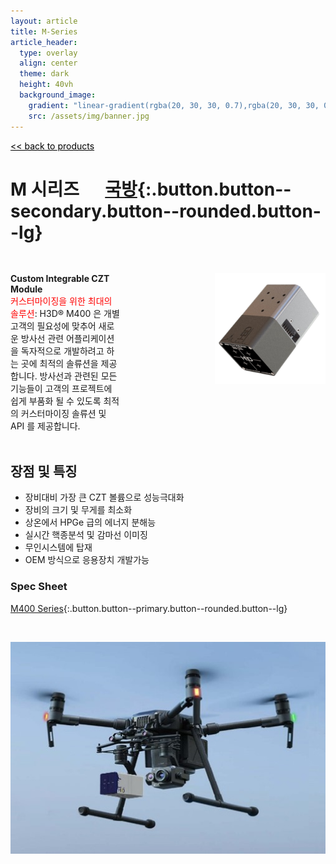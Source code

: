 ```yaml
---
layout: article
title: M-Series
article_header:
  type: overlay
  align: center
  theme: dark
  height: 40vh
  background_image:
    gradient: "linear-gradient(rgba(20, 30, 30, 0.7),rgba(20, 30, 30, 0.7))"
    src: /assets/img/banner.jpg
---
```


<style>

.container {
  display: flex;
  justify-content: space-between;
}

.item1 {
  flex-basis: 50%;
  margin-top: 30px;
}

.item2 {
  flex-basis: 50%;
  margin-top: 30px;
  padding-left: 150px;
}

@media (max-width: 700px) {
  .container {
    flex-direction: column;
  }
</style>

<a href="/products/" style="color:black"><< back to products</a>

# M 시리즈 &emsp; [국방](#){:.button.button--secondary.button--rounded.button--lg}

<div class="container">
<div class="item1">
<span style="font-weight:bold">Custom Integrable CZT Module</span>
<br>
<span style="color:red">커스터마이징을 위한 최대의 솔루션</span>: H3D® M400 은 개별 고객의 필요성에 맞추어 새로운 방사선 관련 어플리케이션을 독자적으로 개발하려고 하는 곳에 최적의 솔류션을 제공합니다. 방사선과 관련된 모든 기능들이 고객의 프로젝트에 쉽게 부품화 될 수 있도록 최적의 커스터마이징 솔류션 및 API 를 제공합니다. 
<br>
</div>
<div class="item2">
<img src="/assets/img/M_cover.png">
</div>
</div>
<br >

## 장점 및 특징

- 장비대비 가장 큰 CZT 볼륨으로 성능극대화
- 장비의 크기 및 무게를 최소화
- 상온에서 HPGe 급의 에너지 분해능
- 실시간 핵종분석 및 감마선 이미징
- 무인시스템에 탑재
- OEM 방식으로 응용장치 개발가능

### Spec Sheet

[M400 Series](#){:.button.button--primary.button--rounded.button--lg}

<br>
<p align="center" width="100%">
    <img src="/assets/img/M1.jpg"> 
</p>
<br>
